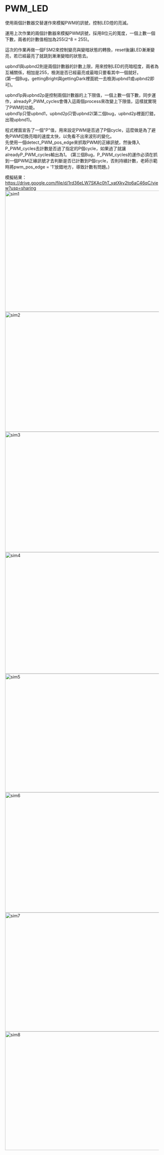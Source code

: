 # PWM_LED
使用兩個計數器交替運作來模擬PWM的訊號，控制LED燈的亮滅。

運用上次作業的兩個計數器來模擬PWM訊號，採用8位元的寬度，一個上數一個下數，兩者的計數值相加為255(2^8 = 255)。
  
這次的作業再做一個FSM2來控制變亮與變暗狀態的轉換，reset後讓LED漸漸變亮，若已經最亮了就跳到漸漸變暗的狀態去。
  
upbnd1與upbnd2則是兩個計數器的計數上限，用來控制LED的亮暗程度，兩者為互補關係，相加是255，檢測是否已經最亮或最暗只要看其中一個就好。  
(第一個Bug，gettingBright與gettingDark裡面統一去檢測upbnd1或upbnd2即可)。

upbnd1p與upbnd2p是控制兩個計數器的上下限值，一個上數一個下數，同步運作，alreadyP_PWM_cycles會傳入這兩個process來改變上下限值，這樣就實現了PWM的功能。  
upbnd1p只管upbnd1，upbnd2p只管upbnd2(第二個bug，upbnd2p裡面打錯，出現upbnd1)。

程式裡面宣告了一個"P"值，用來設定PWM是否過了P個cycle，這麼做是為了避免PWM切換亮暗的速度太快，以免看不出來波形的變化。  
先使用一個detect_PWM_pos_edge來抓取PWM的正緣訊號，然後傳入P_PWM_cycles去計數是否過了指定的P個cycle，如果過了就讓alreadyP_PWM_cycles輸出為1。
(第三個Bug，P_PWM_cycles的運作必須在抓到一個PWM正緣訊號才去判斷是否已計數到P個cycle，否則持續計數，老師示範時將pwm_pos_edge = '1'放錯地方，導致計數有問題。)
  
模擬結果：https://drive.google.com/file/d/1rd36eLW7SKAc0hT_yatXky2to6aC46qC/view?usp=sharing
<img width="1123" height="395" alt="sim1" src="https://github.com/user-attachments/assets/0bd0032c-eb43-4b78-894d-dda358e0f721" />
<img width="1125" height="391" alt="sim2" src="https://github.com/user-attachments/assets/a2a445fc-5d80-44cf-a153-7d8fa43cc86a" />
<img width="1125" height="393" alt="sim3" src="https://github.com/user-attachments/assets/526629f1-de40-4e40-8223-4007789e1d39" />
<img width="1127" height="396" alt="sim4" src="https://github.com/user-attachments/assets/a27ea498-7057-4f01-a9fb-31d8b3d91c1a" />
<img width="1130" height="387" alt="sim5" src="https://github.com/user-attachments/assets/fc6d5be9-5841-4318-aa0c-56d9e4d6b524" />
<img width="1122" height="392" alt="sim6" src="https://github.com/user-attachments/assets/44ea3f46-0677-45e0-a284-e293e6a833e6" />
<img width="1125" height="388" alt="sim7" src="https://github.com/user-attachments/assets/26b9b9e8-ce7c-4da8-8571-87a1571168d4" />
<img width="1125" height="387" alt="sim8" src="https://github.com/user-attachments/assets/6250c140-cf24-48c8-8b7a-0acb9e9a18ba" />
